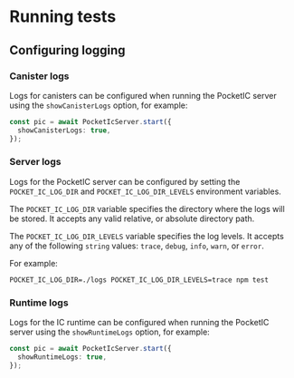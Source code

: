 # Running tests

## Configuring logging

### Canister logs

Logs for canisters can be configured when running the PocketIC server using the `showCanisterLogs` option, for example:

```ts
const pic = await PocketIcServer.start({
  showCanisterLogs: true,
});
```

### Server logs

Logs for the PocketIC server can be configured by setting the `POCKET_IC_LOG_DIR` and `POCKET_IC_LOG_DIR_LEVELS` environment variables.

The `POCKET_IC_LOG_DIR` variable specifies the directory where the logs will be stored. It accepts any valid relative, or absolute directory path.

The `POCKET_IC_LOG_DIR_LEVELS` variable specifies the log levels. It accepts any of the following `string` values: `trace`, `debug`, `info`, `warn`, or `error`.

For example:

```shell
POCKET_IC_LOG_DIR=./logs POCKET_IC_LOG_DIR_LEVELS=trace npm test
```

### Runtime logs

Logs for the IC runtime can be configured when running the PocketIC server using the `showRuntimeLogs` option, for example:

```ts
const pic = await PocketIcServer.start({
  showRuntimeLogs: true,
});
```
